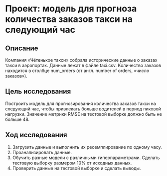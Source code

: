 # Проект: модель для прогноза количества заказов такси на следующий час

## Описание

Компания «Чётенькое такси» собрала исторические данные о заказах такси в аэропортах.
Данные лежат в файле taxi.csv. Количество заказов находится в столбце num_orders (от англ. number of orders, «число заказов»).

## Цель исследования

Построить модель для прогнозирования количества заказов такси на следующий час, чтобы привлекать больше водителей в период пиковой нагрузки.
Значение метрики RMSE на тестовой выборке должно быть не больше 48.

## Ход исследования

1. Загрузить данные и выполнить их ресемплирование по одному часу.
2. Проанализировать данные.
3. Обучить разные модели с различными гиперпараметрами. Сделать тестовую выборку размером 10% от исходных данных.
4. Проверить данные на тестовой выборке и сделать выводы.